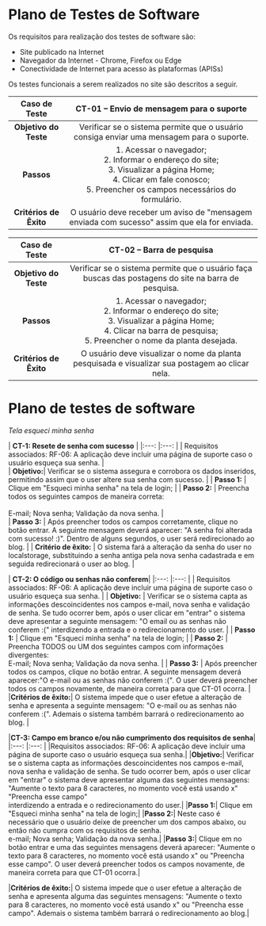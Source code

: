 # Plano de Testes de Software

Os requisitos para realização dos testes de software são:

- Site publicado na Internet
- Navegador da Internet - Chrome, Firefox ou Edge
- Conectividade de Internet para acesso às plataformas (APISs)

Os testes funcionais a serem realizados no site são descritos a seguir.

| **Caso de Teste** 	| **CT-01 – Envio de mensagem para o suporte** 	|
|:---:	|:---:	|
| **Objetivo do Teste** 	| Verificar se o sistema permite que o usuário consiga enviar uma mensagem para o suporte. 	|
| **Passos** 	| 1. Acessar o navegador; <br>2. Informar o endereço do site;<br>3. Visualizar a página Home;<br>4. Clicar em fale conosco;<br> 5. Preencher os campos necessários do formulário. 	|
| **Critérios de Êxito** 	| O usuário deve receber um aviso de "mensagem enviada com sucesso" assim que ela for enviada. |

| **Caso de Teste** 	| **CT-02 – Barra de pesquisa**	|
|:---:	|:---:	|
| **Objetivo do Teste** 	| Verificar se o sistema permite que o usuário faça buscas das postagens do site na barra de pesquisa. 	|
| **Passos** 	| 1. Acessar o navegador; <br>2. Informar o endereço do site;<br>3. Visualizar a página Home;<br>4. Clicar na barra de pesquisa;<br> 5. Preencher o nome da planta desejada. 	|
| **Critérios de Êxito** 	| O usuário deve visualizar o nome da planta pesquisada e visualizar sua postagem ao clicar nela. |



# Plano de testes de software

_Tela esqueci minha senha_

| **CT-1: Resete de senha com sucesso**  |
|:---:  |:---:  |
|  Requisitos associados: RF-06: A aplicação deve incluir uma página de suporte caso o usuário esqueça sua senha. |
<br>
|  **Objetivo:**| Verificar se o sistema assegura e corrobora os dados inseridos, permitindo assim que o user altere sua senha com sucesso.    |
|  **Passo 1:** | Clique em "Esqueci minha senha" na tela de login;                                                                            |
|  **Passo 2:** | Preencha todos os seguintes campos de maneira correta:                                                            
<br>
E-mail;
Nova senha;
Validação da nova senha.                                                                                                                         |
<br>
|  **Passo 3:**   | Após preencher todos os campos corretamente, clique no botão entrar. A seguinte mensagem deverá aparecer: "A senha foi alterada com sucesso! :)". Dentro de alguns segundos, o user será redirecionado ao blog.          |
|  **Critério de êxito:**   | O sistema fará a alteração da senha do user no localstorage, substituindo a senha antiga pela nova senha cadastrada e em seguida redirecionará o user ao blog. |


| **CT-2: O código ou senhas não conferem**|
|:---:  |:---:    |
|     Requisitos associados: RF-06: A aplicação deve incluir uma página de suporte caso o usuário esqueça sua senha.    |
| **Objetivo:**   | Verificar se o sistema capta as informações descoincidentes nos campos e-mail, nova senha e validação de senha. Se tudo ocorrer bem, após o user clicar em "entrar" o sistema deve apresentar a seguinte mensagem: "O email ou as senhas não conferem :(" interdizendo a entrada e o redirecionamento do user.    |
|  **Passo 1:**   | Clique em "Esqueci minha senha" na tela de login; |
|  **Passo 2:**   | Preencha TODOS ou UM dos seguintes campos com informações divergentes:
<br>
E-mail;
Nova senha;
Validação da nova senha.    |
|  **Passo 3:**   | Após preencher todos os campos, clique no botão entrar. A seguinte mensagem deverá aparecer:"O e-mail ou as senhas não conferem :(". O user deverá preencher todos os campos novamente, de maneira correta para que CT-01 ocorra.   |
|**Critérios de êxito:**| O sistema impede que o user efetue a alteração de senha e apresenta a seguinte mensagem: "O e-mail ou as senhas não conferem :(". Ademais o sistema também barrará o redirecionamento ao blog. |


|**CT-3: Campo em branco e/ou não cumprimento dos requisitos de senha**|
|:---: |:---: |
|Requisitos associados: RF-06: A aplicação deve incluir uma página de suporte caso o usuário esqueça sua senha.|
|**Objetivo:**| Verificar se o sistema capta as informações descoincidentes nos campos e-mail, nova senha e validação de senha. Se tudo ocorrer bem, após o user clicar em "entrar" o sistema deve apresentar alguma das seguintes mensagens: 
<br>
"Aumente o texto para 8 caracteres, no momento você está usando x"
<br>
"Preencha esse campo"
<br>
interdizendo a entrada e o redirecionamento do user.|
|**Passo 1:**| Clique em "Esqueci minha senha" na tela de login;|
|**Passo 2:**| Neste caso é necessário que o usuário deixe de preencher um dos campos abaixo, ou então não cumpra com os requisitos de senha.
<br>
e-mail;
Nova senha;
Validação da nova senha.|
|**Passo 3:**| Clique em no botão entrar e uma das seguintes mensagens deverá aparecer: "Aumente o texto para 8 caracteres, no momento você está usando x" ou "Preencha esse campo". O user deverá preencher todos os campos novamente, de maneira correta para que CT-01 ocorra.|

|**Critérios de êxito:**| O sistema impede que o user efetue a alteração de senha e apresenta alguma das seguintes mensagens: "Aumente o texto para 8 caracteres, no momento você está usando x" ou "Preencha esse campo". Ademais o sistema também barrará o redirecionamento ao blog.|
